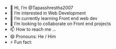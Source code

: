 - 👋 Hi, I’m @Tapasshrestha2007
- 👀 I’m interested in Web Development 
- 🌱 I’m currently learning Front end web dev
- 💞️ I’m looking to collaborate on Front end projects
- 📫 How to reach me ...
- 😄 Pronouns: He / Him
- ⚡ Fun fact:

<!---
Tapasshrestha2007/Tapasshrestha2007 is a ✨ special ✨ repository because its `README.md` (this file) appears on your GitHub profile.
You can click the Preview link to take a look at your changes.
--->
